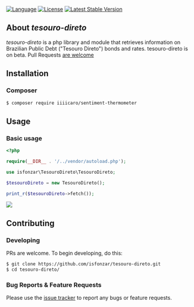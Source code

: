 <a href="https://packagist.org/packages/isfonzar/tesouro-direto"><img src="https://img.shields.io/badge/Language-PHP-brightgreen.svg" alt="Language"></a>
<a href="https://packagist.org/packages/isfonzar/tesouro-direto"><img src="https://img.shields.io/badge/License-MIT-blue.svg" alt="License"></a>
<a href="https://packagist.org/packages/isfonzar/tesouro-direto"><img src="https://img.shields.io/badge/Version-0.1-brightgreen.svg" alt="Latest Stable Version"></a>

## About *tesouro-direto*
*tesouro-direto* is a php library and module that retrieves information on Brazilian Public Debt ("Tesouro Direto") bonds and rates.
tesouro-direto is on beta. Pull Requests [are welcome](https://github.com/isfonzar/tesouro-direto#contributing)

## Installation

### Composer

```bash
$ composer require iiiicaro/sentiment-thermometer 
```

## Usage

### Basic usage

```php
<?php

require(__DIR__ . '/../vendor/autoload.php');

use isfonzar\TesouroDireto\TesouroDireto;

$tesouroDireto = new TesouroDireto();

print_r($tesouroDireto->fetch());
```

![](http://i.imgur.com/1TX9WWy.png)

## Contributing

### Developing

PRs are welcome. To begin developing, do this:

```bash
$ git clone https://github.com/isfonzar/tesouro-direto.git
$ cd tesouro-direto/
```

### Bug Reports & Feature Requests

Please use the [issue tracker](https://github.com/isfonzar/tesouro-direto/issues) to report any bugs or feature requests.
